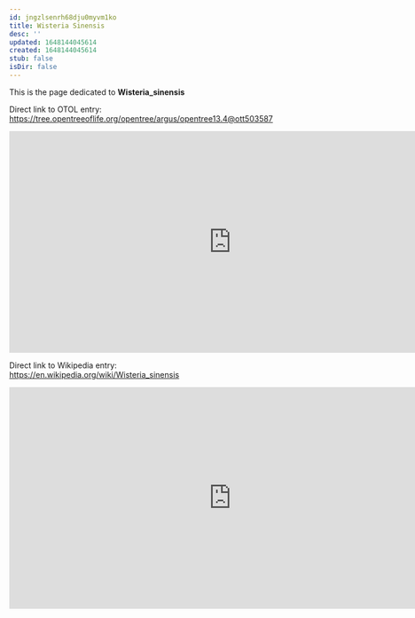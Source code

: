 ```yaml
---
id: jngzlsenrh68dju0myvm1ko
title: Wisteria Sinensis
desc: ''
updated: 1648144045614
created: 1648144045614
stub: false
isDir: false
---
```

This is the page dedicated to **Wisteria_sinensis**


Direct link to OTOL entry: https://tree.opentreeoflife.org/opentree/argus/opentree13.4@ott503587



<html>
    <body>
    <iframe src="https://tree.opentreeoflife.org/opentree/argus/opentree13.4@ott503587"
    width="800" height="400" frameborder="0" allowfullscreen> </iframe>
    </body>
</html>
    


Direct link to Wikipedia entry: https://en.wikipedia.org/wiki/Wisteria_sinensis



<html>
    <body>
    <iframe src="https://en.wikipedia.org/wiki/Wisteria_sinensis"
    width="800" height="400" frameborder="0" allowfullscreen> </iframe>
    </body>
</html>
    
